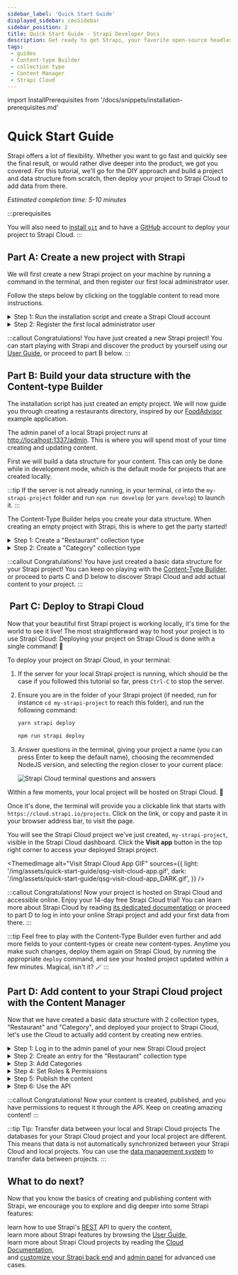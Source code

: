 ```yaml
---
sidebar_label: 'Quick Start Guide'
displayed_sidebar: cmsSidebar
sidebar_position: 2
title: Quick Start Guide - Strapi Developer Docs
description: Get ready to get Strapi, your favorite open-source headless cms up and running in less than 3 minutes.
tags:
 - guides
 - Content-type Builder
 - collection type
 - Content Manager
 - Strapi Cloud
---
```


import InstallPrerequisites from '/docs/snippets/installation-prerequisites.md'

# Quick Start Guide

Strapi offers a lot of flexibility. Whether you want to go fast and quickly see the final result, or would rather dive deeper into the product, we got you covered. For this tutorial, we'll go for the DIY approach and build a project and data structure from scratch, then deploy your project to Strapi Cloud to add data from there.

*Estimated completion time: 5-10 minutes*

:::prerequisites
<InstallPrerequisites components={props.components} />

You will also need to [install `git`](https://github.com/git-guides/install-git) and to have a [GitHub](https://github.com) account to deploy your project to Strapi Cloud.
:::

## <i className="ph-fill ph-rocket-launch"></i> Part A: Create a new project with Strapi

We will first create a new Strapi project on your machine by running a command in the terminal, and then register our first local administrator user.

Follow the steps below by clicking on the togglable content to read more instructions.

<details style={{backgroundColor: 'transparent', border: 'solid 1px #4945ff' }}>
<summary>Step 1: Run the installation script and create a Strapi Cloud account</summary>

### Step 1: Run the installation script and create a Strapi Cloud account

1. Run the following command in a terminal:

    <TabItem value="npm" label="NPM">

    ```bash
    npx create-strapi@latest my-strapi-project
    ```

    </TabItem>

2. The terminal will invite you to create a Strapi Cloud account and start a free, 14-day trial. Ensure `Login/Sign up` is selected in the terminal, or use arrow keys to select it, and press Enter.

3. In the new browser tab that opens, ensure the confirmation code is the same as in the terminal and click **Confirm**.

4. Still in the browser tab, click **Continue with GitHub**. If you are not already logged in into GitHub with your current browser session, you might be redirected to a GitHub login page.

5. Once logged in, the browser will display a "Congratulations, you're all set!" message and you can safely close the browser tab and get back to the terminal.

    <ThemedImage
      alt="Login GIF"
      sources={{
        light: '/img/assets/quick-start-guide/qsg-cloud-login.gif',
        dark: '/img/assets/quick-start-guide/qsg-cloud-login.gif',
      }}
    />

6. The terminal will now ask you a few questions. Press `Enter` to accept the default answer to all questions.

    ![Questions and answers from the terminal](/img/assets/quick-start-guide/qsg-questions-answers-terminal.png)

As you will see in the terminal, your project is now building locally.

:::info
* The folder of your project will include a `.strapi-cloud.json` file used to link the local Strapi project on your machine to the Strapi Cloud project.
* Many more installation options are available. Please refer to the [installation documentation](/dev-docs/installation) for details.
:::

</details>

<details style={{backgroundColor: 'transparent', border: 'solid 1px #4945ff' }}>
<summary>Step 2: Register the first local administrator user</summary>

### Step 2: Register the first local administrator user

Once the installation is complete, you need to start the server. In the terminal, type `cd my-strapi-project && yarn develop` and your browser automatically opens a new tab.

:::tip
As long as you stay in the `my-strapi-project` folder, you will just need to run `yarn develop` any time you want to start the Strapi server again.
:::

By completing the form, you create your own account. Once done, you become the first administrator user of this Strapi application. Welcome aboard, commander!

You now have access to the [admin panel](http://localhost:1337/admin):

<ThemedImage
alt="Admin panel screenshot: dashboard"
sources={{
    light: '/img/assets/quick-start-guide/qsg-handson-part1-01-admin_panel-v5.png',
    dark: '/img/assets/quick-start-guide/qsg-handson-part1-01-admin_panel-v5_DARK.png',
}}
/> 

</details>

:::callout <i className="ph-fill ph-confetti"></i> Congratulations!
You have just created a new Strapi project! You can start playing with Strapi and discover the product by yourself using our [User Guide](/user-docs/intro), or proceed to part B below.
:::

## <i className="ph-fill ph-wrench"></i> Part B: Build your data structure with the Content-type Builder

The installation script has just created an empty project. We will now guide you through creating a restaurants directory, inspired by our [FoodAdvisor](https://github.com/strapi/foodadvisor) example application.

The admin panel of a local Strapi project runs at [http://localhost:1337/admin](http://localhost:1337/admin). This is where you will spend most of your time creating and updating content.

First we will build a data structure for your content. This can only be done while in development mode, which is the default mode for projects that are created locally.

:::tip
If the server is not already running, in your terminal, `cd` into the `my-strapi-project` folder and run `npm run develop` (or `yarn develop`) to launch it.
:::

The Content-Type Builder helps you create your data structure. When creating an empty project with Strapi, this is where to get the party started!

<details style={{backgroundColor: 'transparent', border: 'solid 1px #4945ff' }}>

<summary>Step 1: Create a "Restaurant" collection type</summary>

### Step 1: Create a "Restaurant" collection type

Your restaurants directory will eventually include many restaurants, so we need to create a "Restaurant" collection type. Then we can describe the fields to display when adding a new restaurant entry:

1. Click on the **Create your first Content type** button.<br />If it's not showing up, go to ![Content-type Builder icon](//img/assets/icons/v5/Layout.svg) [Content-Type Builder](http://localhost:1337/admin/plugins/content-type-builder) in the main navigation.
2. Click on **Create new collection type**.
3. Type `Restaurant` for the _Display name_, and click **Continue**.  
4. Click the Text field.
5. Type `Name` in the _Name_ field.
6. Switch to the _Advanced Settings_ tab, and check the **Required field** and the **Unique field** settings.
7. Click on **Add another field**.
8. Choose the Rich text (Blocks) field in the list.
9. Type `Description` under the _Name_ field, then click **Finish**.
10. Finally, click **Save** and wait for Strapi to restart.

<ThemedImage
alt="GIF: Create Restaurant collection type in Content-type Builder"
sources={{
    light: '/img/assets/quick-start-guide/qsg-handson-restaurant-v5.gif',
    dark: '/img/assets/quick-start-guide/qsg-handson-restaurant-v5_DARK.gif',
}}
/>

Once Strapi has restarted, "Restaurant" is listed under ![Content Manager icon](/img/assets/icons/v5/Feather.svg) _Content Manager > Collection types_ in the navigation. Wow, you have just created your very first content-type! It was so cool — let's create another one right now, just for pleasure.

</details>

<details style={{backgroundColor: 'transparent', border: 'solid 1px #4945ff' }}>
<summary>Step 2: Create a "Category" collection type</summary>

### Step 2: Create a "Category" collection type

It would help getting a bit more organized if our restaurants directory had some categories. Let's create a "Category" collection type:

1. Go to ![Content-type Builder icon](/img/assets/icons/v5/Layout.svg) [Content-type Builder](http://localhost:1337/admin/plugins/content-type-builder) in the main navigation.
2. Click on **Create new collection type**.
3. Type `Category` for the _Display name_, and click **Continue**.
4. Click the Text field.
5. Type `Name` in the _Name_ field.
6. Switch to the _Advanced Settings_ tab, and check the **Required field** and the **Unique field** settings.
7. Click on **Add another field**.
8. Choose the Relation field.
9. In the center, select the icon that represents "many-to-many" ![icon many-to-many](/img/assets/icons/v5/ctb_relation_manytomany.svg). The text should read `Categories has and belongs to many Restaurants`.

<ThemedImage
alt="Admin Panel screenshot: relations"
sources={{
  light: '/img/assets/quick-start-guide/qsg-handson-part2-02-collection_ct-v5.png',
  dark: '/img/assets/quick-start-guide/qsg-handson-part2-02-collection_ct-v5_DARK.png',
}}
/>

11. Finally, click **Finish**, then the **Save** button, and wait for Strapi to restart.

</details>

:::callout <i className="ph-fill ph-confetti"></i> Congratulations!
You have just created a basic data structure for your Strapi project! You can keep on playing with the [Content-Type Builder](/user-docs/content-type-builder), or proceed to parts C and D below to discover Strapi Cloud and add actual content to your project.
:::

## <i className="ph-fill ph-cloud"></i>️ Part C: Deploy to Strapi Cloud

Now that your beautiful first Strapi project is working locally, it's time for the world to see it live! The most straightforward way to host your project is to use Strapi Cloud: Deploying your project on Strapi Cloud is done with a single command! 🚀

To deploy your project on Strapi Cloud, in your terminal:

1. If the server for your local Strapi project is running, which should be the case if you followed this tutorial so far, press `Ctrl-C` to stop the server.
2. Ensure you are in the folder of your Strapi project (if needed, run for instance `cd my-strapi-project` to reach this folder), and run the following command:

    <Tabs groupId="yarn-npm">

    <TabItem value="yarn" label="Yarn">

      ```sh
      yarn strapi deploy
      ```

    </TabItem>

    <TabItem value="npm" label="NPM">

      ```sh
      npm run strapi deploy
      ```

    </TabItem>

    </Tabs>

3. Answer questions in the terminal, giving your project a name (you can press Enter to keep the default name), choosing the recommended NodeJS version, and selecting the region closer to your current place:

    ![Strapi Cloud terminal questions and answers](/img/assets/quick-start-guide/qsg-strapi-cloud-terminal-questions.png)

Within a few moments, your local project will be hosted on Strapi Cloud. 🚀 

Once it's done, the terminal will provide you a clickable link that starts with `https://cloud.strapi.io/projects`. Click on the link, or copy and paste it in your browser address bar, to visit the page.

You will see the Strapi Cloud project we've just created, `my-strapi-project`, visible in the Strapi Cloud dashboard. Click the **Visit app** button in the top right corner to access your deployed Strapi project.

<ThemedImage
alt="Visit Strapi Cloud App GIF"
sources={{
  light: '/img/assets/quick-start-guide/qsg-visit-cloud-app.gif',
  dark: '/img/assets/quick-start-guide/qsg-visit-cloud-app_DARK.gif',
}}
/>

:::callout <i className="ph-fill ph-confetti"></i> Congratulations!
Now your project is hosted on Strapi Cloud and accessible online. Enjoy your 14-day free Strapi Cloud trial! You can learn more about Strapi Cloud by reading [its dedicated documentation](/cloud/intro) or proceed to part D to log in into your online Strapi project and add your first data from there.
:::

:::tip
Feel free to play with the Content-Type Builder even further and add more fields to your content-types or create new content-types. Anytime you make such changes, deploy them again on Strapi Cloud, by running the appropriate `deploy` command, and see your hosted project updated within a few minutes. Magical, isn't it? 🪄
:::

## <i className="ph-fill ph-note-pencil"></i> Part D: Add content to your Strapi Cloud project with the Content Manager

Now that we have created a basic data structure with 2 collection types, "Restaurant" and "Category", and deployed your project to Strapi Cloud, let's use the Cloud to actually add content by creating new entries.

<details style={{backgroundColor: 'transparent', border: 'solid 1px #4945ff' }}>
<summary>Step 1: Log in to the admin panel of your new Strapi Cloud project</summary>

### Step 1: Log in to the admin panel of your new Strapi Cloud project

Now that your Strapi Cloud project is created, let's log in into the project:

1. From your [Strapi Cloud dashboard](https://cloud.strapi.io/projects), click the `my-strapi-project` project.
3. Click the **Visit app** button.
4. In the new page that opens, complete the form to create the first administrator user of this Strapi Cloud project.

Logged in into our first Strapi Cloud project, we will now add data from there.

<ThemedImage
alt=""
sources={{
  light: '/img/assets/quick-start-guide/qsg-first-login-cloud.gif',
  dark: '/img/assets/quick-start-guide/qsg-first-login-cloud_DARK.gif'
}}
/>

<details>
<summary><i className="ph-fill ph-info"></i> Additional information and tips about users and Strapi Cloud projects:</summary>

:::note Note: Local users and Strapi Cloud users are different
The databases for your Strapi Cloud project and your local project are different. This means that data is not automatically transferred from your local project to Strapi Cloud. This includes users that you previously created locally. That's why you are invited to create a new administrator account when logging in to your Strapi Cloud project for the first time.
:::

:::tip Tip: Directly accessing the admin panel of your Strapi Cloud project
Any project hosted on Strapi Cloud is accessible from its own URL, something like `https://my-strapi-project-name.strapiapp.com`. To access the admin panel of your online project, simply add `/admin` to the URL, for instance as in `https://my-strapi-project-name.strapiapp.com/admin`. URLs can be found in your Strapi Cloud dashboard and you can also directly access your Strapi Cloud projects from there by clicking on the name of your project then on the **Visit app** button.
:::

</details>

</details>

<details style={{backgroundColor: 'transparent', border: 'solid 1px #4945ff' }}>
<summary>Step 2: Create an entry for the "Restaurant" collection type</summary>


### Step 2: Create an entry for the "Restaurant" collection type

1. Go to ![Content Manager icon](/img/assets/icons/v5/Feather.svg) _Content Manager > Collection types - Restaurant_ in the navigation.
2. Click on **Create new entry**.
3. Type the name of your favorite local restaurant in the _Name_ field. Let's say it's `Biscotte Restaurant`.
4. In the _Description_ field, write a few words about it. If you're lacking some inspiration, you can use `Welcome to Biscotte restaurant! Restaurant Biscotte offers a cuisine based on fresh, quality products, often local, organic when possible, and always produced by passionate producers.`
5. Click **Save**.

<ThemedImage
alt="Screenshot: Biscotte Restaurant in Content Manager"
sources={{
  light: '/img/assets/quick-start-guide/qsg-handson-part2-03-restaurant-v5.png',
  dark: '/img/assets/quick-start-guide/qsg-handson-part2-03-restaurant-v5_DARK.png',
}}
/>

The restaurant is now listed in the _Collection types - Restaurant_ view of the ![Content Manager icon](/img/assets/icons/v5/Feather.svg) _Content Manager_.

</details>

<details style={{backgroundColor: 'transparent', border: 'solid 1px #4945ff' }}>
<summary>Step 3: Add Categories</summary>

#### Step 3: Add Categories

Let's go to ![Content Manager icon](/img/assets/icons/v5/Feather.svg) _Content Manager > Collection types - Category_ and create 2 categories:

1. Click on **Create new entry**.
2. Type `French Food` in the _Name_ field.
3. Click **Save**.
4. Go back to _Collection types - Category_, then click again on **Create new entry**.  
5. Type `Brunch` in the _Name_ field, then click **Save**.

<ThemedImage
alt="GIF: Add Categories"
sources={{
  light: '/img/assets/quick-start-guide/qsg-handson-categories-v5.gif',
  dark: '/img/assets/quick-start-guide/qsg-handson-categories-v5_DARK.gif',
}}/>

The "French Food" and "Brunch" categories are now listed in the _Collection types - Category_ view of the ![Content Manager icon](/img/assets/icons/v5/Feather.svg) _Content Manager_.

Now, we will add a category to a restaurant:

1. Go to ![Content Manager icon](/img/assets/icons/v5/Feather.svg) _Content Manager > Collection types - Restaurant_ in the navigation, and click on "Biscotte Restaurant".
2. In the **Categories** drop-down list at the bottom of the page, select "French Food". Scroll back to the top of the page and click **Save**.

</details>

<details style={{backgroundColor: 'transparent', border: 'solid 1px #4945ff' }}>
<summary>Step 4: Set Roles & Permissions</summary>

### Step 4: Set Roles & Permissions

We have just added a restaurant and 2 categories. We now have enough content to consume (pun intended). But first, we need to make sure that the content is publicly accessible through the API:

1. Click on _![Settings icon](/img/assets/icons/v5/Cog.svg) Settings_ at the bottom of the main navigation.
2. Under _Users & Permissions Plugin_, choose _Roles_.
3. Click the **Public** role.
4. Scroll down under _Permissions_.
5. In the _Permissions_ tab, find _Restaurant_ and click on it.
6. Click the checkboxes next to **find** and **findOne**.
7. Repeat with _Category_: click the checkboxes next to **find** and **findOne**.
8. Finally, click **Save**.

<ThemedImage
alt="Screenshot: Public Role in Users & Permissions plugin"
sources={{
  light: '/img/assets/quick-start-guide/qsg-handson-part2-04-roles-v5.png',
  dark: '/img/assets/quick-start-guide/qsg-handson-part2-04-roles-v5_DARK.png'
}}/>

</details>

<details style={{backgroundColor: 'transparent', border: 'solid 1px #4945ff' }}>
<summary>Step 5: Publish the content</summary>

### Step 5: Publish the content

By default, any content you create is saved as a draft. Let's publish our categories and restaurant.

First, navigate to ![Content Manager icon](/img/assets/icons/v5/Feather.svg) _Content Manager > Collection types - Category_. From there:

1. Click the "Brunch" entry.
2. On the next screen, click **Publish**.
3. In the _Confirmation_ window, click **Yes, publish**.  

Then, go back to the Categories list and repeat for the "French Food" category.

Finally, to publish your favorite restaurant, go to ![Content Manager icon](/img/assets/icons/v5/Feather.svg) _Content Manager > Collection types - Restaurant_, click the "Biscotte Restaurant" entry, and **Publish** it.

<ThemedImage
alt="GIF: Publish content"
sources={{
  light: '/img/assets/quick-start-guide/qsg-handson-publish-v5.gif',
  dark: '/img/assets/quick-start-guide/qsg-handson-publish-v5_DARK.gif'
}}
/>

</details>

<details style={{backgroundColor: 'transparent', border: 'solid 1px #4945ff' }}>
<summary>Step 6: Use the API</summary>

### Step 6: Use the API

OK dear gourmet, we have just finished creating our content and making it accessible through the API. You can give yourself a pat on the back — but you have yet to see the final result of your hard work.

There you are: the list of restaurants should be accessible by visting the `/api/restaurants` path of your Strapi Cloud project URL (e.g., `https://beautiful-first-strapi-project.strapiapp.com/api/restaurants`).

Try it now! The result should be similar to the example response below 👇.

<details>
<summary>Click me to view an example of API response:</summary>

```json
{
  "data": [
    {
      "id": 3,
      "documentId": "wf7m1n3g8g22yr5k50hsryhk",
      "Name": "Biscotte Restaurant",
      "Description": [
        {
          "type": "paragraph",
          "children": [
            {
              "type": "text",
              "text": "Welcome to Biscotte restaurant! Restaurant Biscotte offers a cuisine based on fresh, quality products, often local, organic when possible, and always produced by passionate producers."
            }
          ]
        }
      ],
      "createdAt": "2024-09-10T12:49:32.350Z",
      "updatedAt": "2024-09-10T13:14:18.275Z",
      "publishedAt": "2024-09-10T13:14:18.280Z",
      "locale": null
    }
  ],
  "meta": {
    "pagination": {
      "page": 1,
      "pageSize": 25,
      "pageCount": 1,
      "total": 1
    }
  }
}
```

</details>

</details>

:::callout <i className="ph-fill ph-confetti"></i> Congratulations!
Now your content is created, published, and you have permissions to request it through the API.
Keep on creating amazing content!
:::

:::tip Tip: Transfer data between your local and Strapi Cloud projects
The databases for your Strapi Cloud project and your local project are different. This means that data is not automatically synchronized between your Strapi Cloud and local projects. You can use the [data management system](/dev-docs/data-management) to transfer data between projects.
:::

## <i className="ph-fill ph-fast-forward"></i> What to do next?

Now that you know the basics of creating and publishing content with Strapi, we encourage you to explore and dig deeper into some Strapi features:

<i className="ph-fill ph-arrow-fat-right"></i> learn how to use Strapi's [REST](/dev-docs/api/rest) API to query the content,<br/>
<i className="ph-fill ph-arrow-fat-right"></i> learn more about Strapi features by browsing the [User Guide](/user-docs/intro),<br/>
<i className="ph-fill ph-arrow-fat-right"></i> learn more about Strapi Cloud projects by reading the [Cloud Documentation](/cloud/intro),<br/>
<i className="ph-fill ph-arrow-fat-right"></i> and [customize your Strapi back end](/dev-docs/backend-customization) and [admin panel](/dev-docs/admin-panel-customization) for advanced use cases.<br/>
